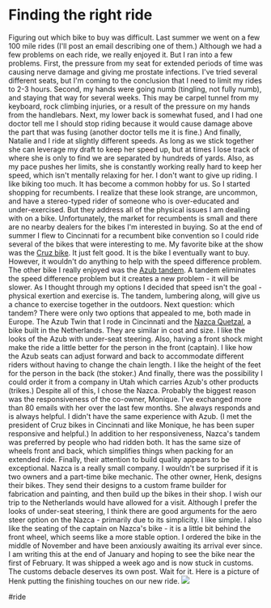 # Finding the right ride
Figuring out which bike to buy was difficult. Last summer we went on a few 100 mile rides (I'll post an email describing one of them.) Although we had a few problems on each ride, we really enjoyed it. But I ran into a few problems. First, the pressure from my seat for extended periods of time was causing nerve damage and giving me prostate infections. I've tried several different seats, but I'm coming to the conclusion that I need to limit my rides to 2-3 hours. Second, my hands were going numb (tingling, not fully numb), and staying that way for several weeks. This may be carpel tunnel from my keyboard, rock climbing injuries, or a result of the pressure on my hands from the handlebars. Next, my lower back is somewhat fused, and I had one doctor tell me I should stop riding because it would cause damage above the part that was fusing (another doctor tells me it is fine.) And finally, Natalie and I ride at slightly different speeds. As long as we stick together she can leverage my draft to keep her speed up, but at times I lose track of where she is only to find we are separated by hundreds of yards. Also, as my pace pushes her limits, she is constantly working really hard to keep her speed, which isn't mentally relaxing for her. I don't want to give up riding. I like biking too much. It has become a common hobby for us. So I started shopping for recumbents. I realize that these look strange, are uncommon, and have a stereo-typed rider of someone who is over-educated and under-exercised. But they address all of the physical issues I am dealing with on a bike. Unfortunately, the market for recumbents is small and there are no nearby dealers for the bikes I'm interested in buying. So at the end of summer I flew to Cincinnati for a recumbent bike convention so I could ride several of the bikes that were interesting to me.  My favorite bike at the show was the  [Cruz bike](https://cruzbike.com/). It just felt good. It is the bike I eventually want to buy. However, it wouldn't do anything to help with the speed difference problem. The other bike I really enjoyed was the  [Azub tandem](https://www.azub.eu/recumbent-tandem-bike-azub-twin/). A tandem eliminates the speed difference problem but it creates a new problem - it will be slower. As I thought through my options I decided that speed isn't the goal - physical exertion and exercise is. The tandem, lumbering along, will give us a chance to exercise together in the outdoors. Next question: which tandem? There were only two options that appealed to me, both made in Europe. The Azub Twin that I rode in Cincinnati and the [Nazca Quetzal](https://www.nazca-ligfietsen.nl/en/list/models/item/311/), a bike built in the Netherlands.  They are similar in cost and size. I like the looks of the Azub with under-seat steering. Also, having a front shock might make the ride a little better for the person in the front (captain). I like how the Azub seats can adjust forward and back to accommodate different riders without having to change the chain length. I like the height of the feet for the person in the back (the stoker.) And finally, there was the possibility I could order it from a company in Utah which carries Azub's other products (trikes.) Despite all of this, I chose the Nazca. Probably the biggest reason was the responsiveness of the co-owner, Monique. I've exchanged more than 80 emails with her over the last few months. She always responds and is always helpful. I didn't have the same experience with Azub. (I met the president of Cruz bikes in Cincinnati and like Monique, he has been super responsive and helpful.) In addition to her responsiveness, Nazca's tandem was preferred by people who had ridden both. It has the same size of wheels front and back, which simplifies things when packing for an extended ride. Finally, their attention to build quality appears to be exceptional. Nazca is a really small company. I wouldn't be surprised if it is two owners and a part-time bike mechanic. The other owner, Henk, designs their bikes. They send their designs to a custom frame builder for fabrication and painting, and then build up the bikes in their shop. I wish our trip to the Netherlands would have allowed for a visit. Although I prefer the looks of under-seat steering, I think there are good arguments for the aero steer option on the Nazca - primarily due to its simplicity. I like simple. I also like the seating of the captain on Nazca's bike - it is a little bit behind the front wheel, which seems like a more stable option. I ordered the bike in the middle of November and have been anxiously awaiting its arrival ever since. I am writing this at the end of January and hoping to see the bike near the first of February. It was shipped a week ago and is now stuck in customs. The customs debacle deserves its own post. Wait for it. Here is a picture of Henk putting the finishing touches on our new ride. 
![](data/94c64c11-8893-430d-890c-d0ad1e4899d3.jpg)
  
#ride